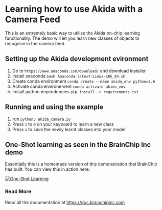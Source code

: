 # Learning how to use Akida with a Camera Feed

This is an extremely basic way to utilise the Akida on-chip learning functionality. The demo will let you learn new classes of objects to recognise in the camera feed.

## Setting up the Akida development evironment

1. Go to `https://www.anaconda.com/download/` and download installer
2. Install anaconda `bash Anaconda-latest-Linux-x86_64.sh`
3. Create conda environment `conda create --name akida_env python=3.6`
4. Activate conda environement `conda activate akida_env`
5. Install python dependencies `pip install -r requirements.txt`

## Running and using the example

1. run `python3 akida_camera.py`
2. Press `1` to `0` on your keyboard to learn a new class
3. Press `s` to save the newly learnt classes into your model


## One-Shot learning as seen in the BrainChip Inc demo

Essentially this is a homemade version of this demonstration that BrainChip has built. You can view this in action here:

[![One-Shot Learning](http://img.youtube.com/vi/xeGAiWbKa7s/0.jpg)](https://youtu.be/xeGAiWbKa7s "One-Shot Learning")


### Read More

Read all the documentation at https://doc.brainchipinc.com